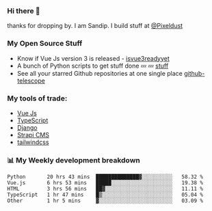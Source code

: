 ### Hi there 👋

thanks for dropping by.
I am Sandip. I build stuff at [@Pixeldust](github.com/pixeldust-in/)

###  **My Open Source Stuff**

 - Know if Vue Js version 3 is released -  [isvue3readyyet](https://github.com/sandiprb/isvue3readyyet)
 - A bunch of Python scripts to get stuff done 💤 💤 [stuff](https://github.com/sandiprb/stuff)
 - See all your starred Github repositories at one single place [github-telescope](https://github.com/sandiprb/github-telescope)



###  **My tools of trade:**
 - [Vue Js](https://github.com/vuejs/vue/)
 - [TypeScript](https://github.com/microsoft/TypeScript)
 - [Django](github.com/django/django)
 - [Strapi CMS](github.com/strapi/strapi)
 - [tailwindcss](https://github.com/tailwindlabs/tailwindcss)


###  📊 **My Weekly development breakdown**
<!--START_SECTION:waka-->
```text
Python       20 hrs 43 mins  ██████████████▓░░░░░░░░░░   58.32 % 
Vue.js       6 hrs 53 mins   █████░░░░░░░░░░░░░░░░░░░░   19.38 % 
HTML         3 hrs 56 mins   ██▓░░░░░░░░░░░░░░░░░░░░░░   11.11 % 
TypeScript   1 hr 47 mins    █▒░░░░░░░░░░░░░░░░░░░░░░░   05.04 % 
Other        1 hr 5 mins     ▓░░░░░░░░░░░░░░░░░░░░░░░░   03.09 % 
```
<!--END_SECTION:waka-->
